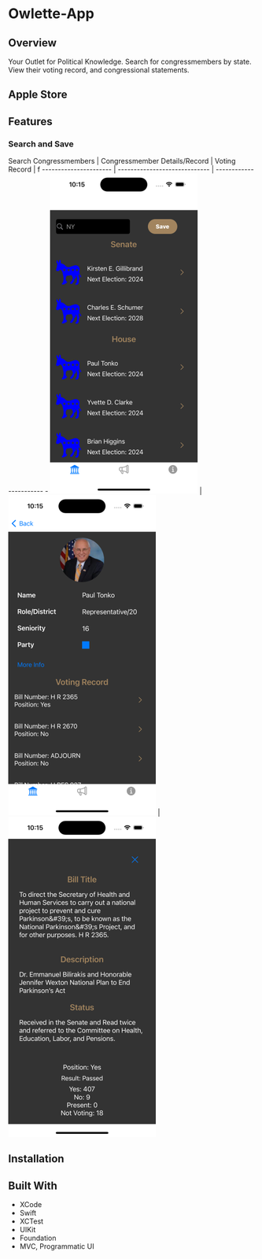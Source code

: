 # Owlette-App

## Overview

Your Outlet for Political Knowledge. Search for congressmembers by state. View their voting record, and congressional statements.

## Apple Store

## Features

### Search and Save 

Search Congressmembers | Congressmember Details/Record | Voting Record           | f
---------------------- | ----------------------------- | -----------------------   -
![Search](Owlette-App/Owlette-App/Assets.xcassets/AppFeatureImages/Owlette-Search.png) | ![Details](Owlette-App/Owlette-App/Assets.xcassets/AppFeatureImages/Owlette-MemberAndRecord.png) | ![Voting](Owlette-App/Owlette-App/Assets.xcassets/AppFeatureImages/Owlette-RecordDetails.png)

## Installation

## Built With

* XCode
* Swift
* XCTest
* UIKit
* Foundation
* MVC, Programmatic UI
